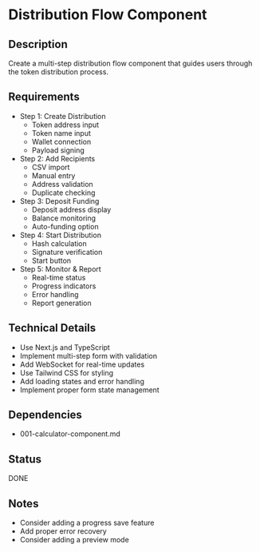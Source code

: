 # Distribution Flow Component

## Description
Create a multi-step distribution flow component that guides users through the token distribution process.

## Requirements
- Step 1: Create Distribution
  - Token address input
  - Token name input
  - Wallet connection
  - Payload signing
- Step 2: Add Recipients
  - CSV import
  - Manual entry
  - Address validation
  - Duplicate checking
- Step 3: Deposit Funding
  - Deposit address display
  - Balance monitoring
  - Auto-funding option
- Step 4: Start Distribution
  - Hash calculation
  - Signature verification
  - Start button
- Step 5: Monitor & Report
  - Real-time status
  - Progress indicators
  - Error handling
  - Report generation

## Technical Details
- Use Next.js and TypeScript
- Implement multi-step form with validation
- Add WebSocket for real-time updates
- Use Tailwind CSS for styling
- Add loading states and error handling
- Implement proper form state management

## Dependencies
- 001-calculator-component.md

## Status
DONE

## Notes
- Consider adding a progress save feature
- Add proper error recovery
- Consider adding a preview mode 